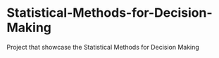 # Statistical-Methods-for-Decision-Making
Project that showcase the Statistical Methods for Decision Making
